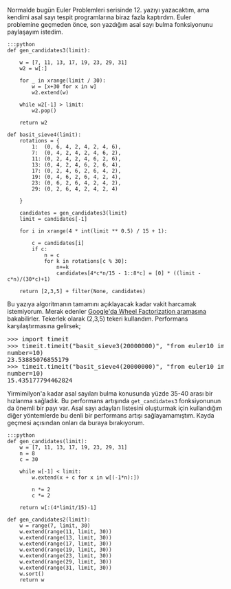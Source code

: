 <!--
.. date: 2018/08/22 23:15:00
.. slug: python-ile-hizli-asal-sayi-bulma
.. title: Python ile Hızlı Asal Sayı Tespiti
.. description: Eratosten Kalburu yöntemine Tekerlek Optimizasyonu uygulayıp, hızlı asal sayı tespiti yapan bir fonksiyon yazacağız.
.. tags: mathjax
-->

Normalde bugün Euler Problemleri serisinde 12. yazıyı yazacaktım, ama kendimi asal sayı tespit programlarına biraz fazla kaptırdım. Euler
problemine geçmeden önce, son yazdığım asal sayı bulma fonksiyonunu paylaşayım istedim. <!-- TEASER_END -->

    :::python
    def gen_candidates3(limit):
        
        w = [7, 11, 13, 17, 19, 23, 29, 31]
        w2 = w[:]
        
        for _ in xrange(limit / 30):
            w = [x+30 for x in w]
            w2.extend(w)
        
        while w2[-1] > limit:
            w2.pop()
        
        return w2
        
    def basit_sieve4(limit):
        rotations = {
            1:  (0, 6, 4, 2, 4, 2, 4, 6),
            7:  (0, 4, 2, 4, 2, 4, 6, 2),
            11: (0, 2, 4, 2, 4, 6, 2, 6),
            13: (0, 4, 2, 4, 6, 2, 6, 4),
            17: (0, 2, 4, 6, 2, 6, 4, 2),
            19: (0, 4, 6, 2, 6, 4, 2, 4),
            23: (0, 6, 2, 6, 4, 2, 4, 2),
            29: (0, 2, 6, 4, 2, 4, 2, 4)
            
        }
        
        candidates = gen_candidates3(limit)
        limit = candidates[-1]
        
        for i in xrange(4 * int(limit ** 0.5) / 15 + 1):
            
            c = candidates[i]
            if c:
                n = c
                for k in rotations[c % 30]:
                    n+=k
                    candidates[4*c*n/15 - 1::8*c] = [0] * ((limit - c*n)/(30*c)+1)
            
        return [2,3,5] + filter(None, candidates)
        
Bu yazıya algoritmanın tamamını açıklayacak kadar vakit harcamak istemiyorum. Merak edenler [Google'da Wheel Factorization aramasına](https://www.google.com/search?q=wheel+factorization)
bakabilirler. Tekerlek olarak (2,3,5) tekeri kullandım. Performans karşılaştırmasına gelirsek;

<pre>
>>> import timeit
>>> timeit.timeit("basit_sieve3(20000000)", "from euler10 import basit_sieve3",
number=10)
23.53885076855179
>>> timeit.timeit("basit_sieve4(20000000)", "from euler10 import basit_sieve4",
number=10)
15.435177794462824
</pre>

Yirmimilyon'a kadar asal sayıları bulma konusunda yüzde 35-40 arası bir hızlanma sağladık. Bu performans artışında `get_candidates3` fonksiyonunun da
önemli bir payı var. Asal sayı adayları listesini oluşturmak için kullandığım diğer yöntemlerde bu denli bir performans artışı sağlayamamıştım. Kayda
geçmesi açısından onları da buraya bırakıyorum.

    :::python
    def gen_candidates(limit):
        w = [7, 11, 13, 17, 19, 23, 29, 31]
        n = 8
        c = 30
        
        while w[-1] < limit:
            w.extend(x + c for x in w[(-1*n):])
            
            n *= 2
            c *= 2
        
        return w[:(4*limit/15)-1]
        
    def gen_candidates2(limit):
        w = range(7, limit, 30)
        w.extend(range(11, limit, 30))
        w.extend(range(13, limit, 30))
        w.extend(range(17, limit, 30))
        w.extend(range(19, limit, 30))
        w.extend(range(23, limit, 30))
        w.extend(range(29, limit, 30))
        w.extend(range(31, limit, 30))
        w.sort()
        return w